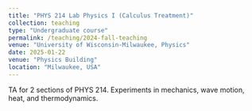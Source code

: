 ```yaml
---
title: "PHYS 214 Lab Physics I (Calculus Treatment)"
collection: teaching
type: "Undergraduate course"
permalink: /teaching/2024-fall-teaching
venue: "University of Wisconsin-Milwaukee, Physics"
date: 2025-01-22
venue: "Physics Building"
location: "Milwaukee, USA"
---
```


TA for 2 sections of PHYS 214. Experiments in mechanics, wave motion, heat, and thermodynamics.
